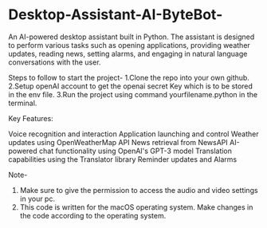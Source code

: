 # Desktop-Assistant-AI-ByteBot-
 An AI-powered desktop assistant built in Python. The assistant is designed to perform various tasks such as opening applications, providing weather updates, reading news, setting alarms, and engaging in natural language conversations with the user.

 Steps to follow to start the project-
 1.Clone the repo into your own github.
 2.Setup openAI account to get the openai secret Key which is to be stored in the env file.
 3.Run the project using command yourfilename.python in the terminal.

 Key Features:

 Voice recognition and interaction
 Application launching and control
 Weather updates using OpenWeatherMap API
 News retrieval from NewsAPI
 AI-powered chat functionality using OpenAI's GPT-3 model
 Translation capabilities using the Translator library
 Reminder updates and Alarms


 Note-
  1. Make sure to give the permission to access the audio and video settings in your pc.
  2. This code is written for the macOS operating system. Make changes in the code according to the operating system.

